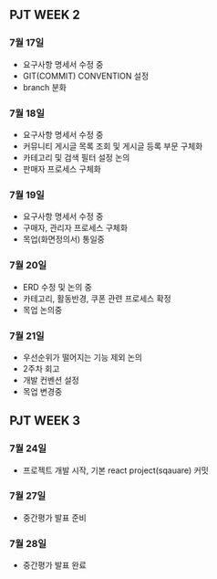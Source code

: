 ## PJT WEEK 2

### 7월 17일

- 요구사항 명세서 수정 중
- GIT(COMMIT) CONVENTION 설정
- branch 분화

### 7월 18일

- 요구사항 명세서 수정 중
- 커뮤니티 게시글 목록 조회 및 게시글 등록 부문 구체화
- 카테고리 및 검색 필터 설정 논의
- 판매자 프로세스 구체화

### 7월 19일

- 요구사항 명세서 수정 중
- 구매자, 관리자 프로세스 구체화
- 목업(화면정의서) 통일중

### 7월 20일

- ERD 수정 및 논의 중
- 카테고리, 활동반경, 쿠폰 관련 프로세스 확정
- 목업 논의중

### 7월 21일

- 우선순위가 떨어지는 기능 제외 논의
- 2주차 회고
- 개발 컨벤션 설정
- 목업 변경중

## PJT WEEK 3

### 7월 24일

- 프로젝트 개발 시작, 기본 react project(sqauare) 커밋


### 7월 27일

- 중간평가 발표 준비


### 7월 28일

- 중간평가 발표 완료

